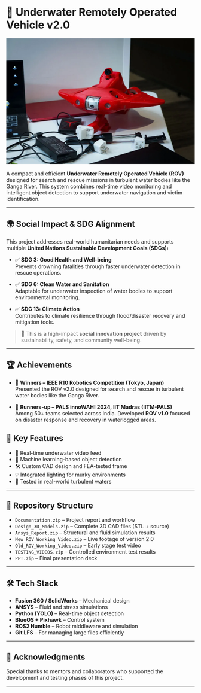 # 🤖 Underwater Remotely Operated Vehicle v2.0

![ROV Preview](rov_preview.webp)

A compact and efficient **Underwater Remotely Operated Vehicle (ROV)** designed for search and rescue missions in turbulent water bodies like the Ganga River. This system combines real-time video monitoring and intelligent object detection to support underwater navigation and victim identification.

---

## 🌍 Social Impact & SDG Alignment

This project addresses real-world humanitarian needs and supports multiple **United Nations Sustainable Development Goals (SDGs):**

- ✅ **SDG 3: Good Health and Well-being**  
  Prevents drowning fatalities through faster underwater detection in rescue operations.

- ✅ **SDG 6: Clean Water and Sanitation**  
  Adaptable for underwater inspection of water bodies to support environmental monitoring.

- ✅ **SDG 13: Climate Action**  
  Contributes to climate resilience through flood/disaster recovery and mitigation tools.

> 🎯 This is a high-impact **social innovation project** driven by sustainability, safety, and community well-being.

---

## 🏆 Achievements

- 🥇 **Winners – IEEE R10 Robotics Competition (Tokyo, Japan)**  
  Presented the ROV v2.0 designed for search and rescue in turbulent water bodies like the Ganga River.

- 🥈 **Runners-up – PALS innoWAH! 2024, IIT Madras (IITM-PALS)**  
  Among 50+ teams selected across India. Developed **ROV v1.0** focused on disaster response and recovery in waterlogged areas.

## 🌟 Key Features
- 🎥 Real-time underwater video feed  
- 🧠 Machine learning-based object detection  
- 🛠️ Custom CAD design and FEA-tested frame  
- 💡 Integrated lighting for murky environments  
- 🤿 Tested in real-world turbulent waters  

---

## 📁 Repository Structure
- `Documentation.zip` – Project report and workflow  
- `Design_3D_Models.zip` – Complete 3D CAD files (STL + source)  
- `Ansys_Report.zip` – Structural and fluid simulation results  
- `New_ROV_Working_Video.zip` – Live footage of version 2.0  
- `Old_ROV_Working_Video.zip` – Early stage test video  
- `TESTING_VIDEOS.zip` – Controlled environment test results  
- `PPT.zip` – Final presentation deck  

---

## 🛠️ Tech Stack
- **Fusion 360 / SolidWorks** – Mechanical design  
- **ANSYS** – Fluid and stress simulations  
- **Python (YOLO)** – Real-time object detection  
- **BlueOS + Pixhawk** – Control system  
- **ROS2 Humble** – Robot middleware and simulation  
- **Git LFS** – For managing large files efficiently  

---

## 🙌 Acknowledgments
Special thanks to mentors and collaborators who supported the development and testing phases of this project.

---
